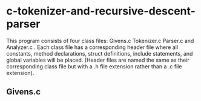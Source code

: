 # c-tokenizer-and-recursive-descent-parser
This program consists of four class files: Givens.c Tokenizer.c Parser.c and Analyzer.c . Each class
file has a corresponding header file where all constants, method declarations, struct definitions, include
statements, and global variables will be placed. (Header files are named the same as their corresponding class
file but with a .h file extension rather than a .c file extension).

## Givens.c
